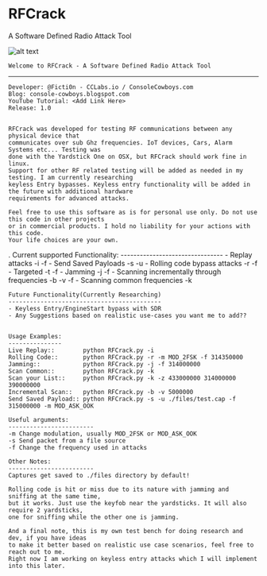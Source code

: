 # RFCrack
A Software Defined Radio Attack Tool

![alt text](http://cclabs.io/img/CCLABS_Black.png)
                                                                                  
    Welcome to RFCrack - A Software Defined Radio Attack Tool 
   -----------------------------------------------------------
    Developer: @Ficti0n - CCLabs.io / ConsoleCowboys.com
    Blog: console-cowboys.blogspot.com
    YouTube Tutorial: <Add Link Here> 
    Release: 1.0 


    RFCrack was developed for testing RF communications between any physical device that 
    communicates over sub Ghz frequencies. IoT devices, Cars, Alarm Systems etc... Testing was 
    done with the Yardstick One on OSX, but RFCrack should work fine in linux. 
    Support for other RF related testing will be added as needed in my testing. I am currently researching 
    keyless Entry bypasses. Keyless entry functionality will be added in the future with additional hardware 
    requirements for advanced attacks. 
    
    Feel free to use this software as is for personal use only. Do not use this code in other projects 
    or in commercial products. I hold no liability for your actions with this code. 
    Your life choices are your own. 
    
.
    Current supported Functionality: 
    --------------------------------
    - Replay attacks -i -f
    - Send Saved Payloads -s -u
    - Rolling code bypass attacks -r -f
    - Targeted -t -f
    - Jamming -j -f
    - Scanning incrementally through frequencies -b -v -f
    - Scanning common frequencies -k

    Future Functionality(Currently Researching)
    -------------------------------------------
    - Keyless Entry/EngineStart bypass with SDR
    - Any Suggestions based on realistic use-cases you want me to add??  


    Usage Examples: 
    ---------------
    Live Replay::        python RFCrack.py -i
    Rolling Code::       python RFCrack.py -r -m MOD_2FSK -f 314350000
    Jamming::            python RFCrack.py -j -f 314000000
    Scan Common::        python RFCrack.py -k
    Scan your List::     python RFCrack.py -k -z 433000000 314000000 390000000
    Incremental Scan::   python RFCrack.py -b -v 5000000
    Send Saved Payload:: python RFCrack.py -s -u ./files/test.cap -f 315000000 -m MOD_ASK_OOK

    Useful arguments: 
    ------------------------
    -m Change modulation, usually MOD_2FSK or MOD_ASK_OOK
    -s Send packet from a file source 
    -f Change the frequency used in attacks

    Other Notes:
    ------------------------
    Captures get saved to ./files directory by default!

    Rolling code is hit or miss due to its nature with jamming and sniffing at the same time, 
    but it works. Just use the keyfob near the yardsticks. It will also require 2 yardsticks, 
    one for sniffing while the other one is jamming. 

    And a final note, this is my own test bench for doing research and dev, if you have ideas 
    to make it better based on realistic use case scenarios, feel free to reach out to me. 
    Right now I am working on keyless entry attacks which I will implement into this later.  
